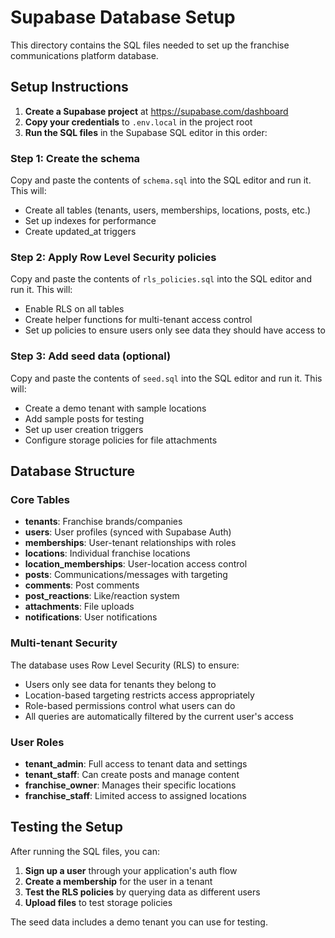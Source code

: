 # Supabase Database Setup

This directory contains the SQL files needed to set up the franchise communications platform database.

## Setup Instructions

1. **Create a Supabase project** at https://supabase.com/dashboard
2. **Copy your credentials** to `.env.local` in the project root
3. **Run the SQL files** in the Supabase SQL editor in this order:

### Step 1: Create the schema
Copy and paste the contents of `schema.sql` into the SQL editor and run it. This will:
- Create all tables (tenants, users, memberships, locations, posts, etc.)
- Set up indexes for performance
- Create updated_at triggers

### Step 2: Apply Row Level Security policies
Copy and paste the contents of `rls_policies.sql` into the SQL editor and run it. This will:
- Enable RLS on all tables
- Create helper functions for multi-tenant access control
- Set up policies to ensure users only see data they should have access to

### Step 3: Add seed data (optional)
Copy and paste the contents of `seed.sql` into the SQL editor and run it. This will:
- Create a demo tenant with sample locations
- Add sample posts for testing
- Set up user creation triggers
- Configure storage policies for file attachments

## Database Structure

### Core Tables
- **tenants**: Franchise brands/companies
- **users**: User profiles (synced with Supabase Auth)
- **memberships**: User-tenant relationships with roles
- **locations**: Individual franchise locations
- **location_memberships**: User-location access control
- **posts**: Communications/messages with targeting
- **comments**: Post comments
- **post_reactions**: Like/reaction system
- **attachments**: File uploads
- **notifications**: User notifications

### Multi-tenant Security
The database uses Row Level Security (RLS) to ensure:
- Users only see data for tenants they belong to
- Location-based targeting restricts access appropriately
- Role-based permissions control what users can do
- All queries are automatically filtered by the current user's access

### User Roles
- **tenant_admin**: Full access to tenant data and settings
- **tenant_staff**: Can create posts and manage content
- **franchise_owner**: Manages their specific locations
- **franchise_staff**: Limited access to assigned locations

## Testing the Setup

After running the SQL files, you can:

1. **Sign up a user** through your application's auth flow
2. **Create a membership** for the user in a tenant
3. **Test the RLS policies** by querying data as different users
4. **Upload files** to test storage policies

The seed data includes a demo tenant you can use for testing.